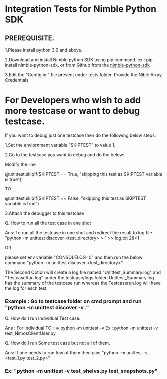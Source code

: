 Integration Tests for Nimble Python SDK
================

## PREREQUISITE.

1.Please install python 3.6 and above.

2.Download and install Nimble python SDK using pip command. ex : pip install nimble-python-sdk. or from Github from the [nimble-python-sdk](https://github.com/hpe-storage/nimble-python-sdk)

3.Edit the "Config.ini" file present under tests folder. Provide the Nible Array Credentials

For Developers who wish to add more testcase or want to debug testcase.
============================
If you want to debug just one testcase then do the following below steps:

1.Set the enviornment variable "SKIPTEST" to value 1.

2.Go to the testcase you want to debug and do the below:

Modify the line

@unittest.skipIf(SKIPTEST == True, "skipping this test as SKIPTEST variable is true")

TO

@unittest.skipIf(SKIPTEST == False, "skipping this test as SKIPTEST variable is true")

3.Attach the debugger to this testcase

Q. How to run all the test case in one shot

Ans: To run all the testcase in one shot and redirect the result to log file "python -m unittest discover <test_directory> > " >> log.txt 2&>1

OR 

please set env variable "CONSOLELOG=0" and then run the below command "python -m unittest discover <test_directory>".

The Second Option will create a log file named "Unittest_Summary.log" and "TestcaseRun.log" under the testcase/logs folder. Unittest_Summary.log has the summary of the testcase run whereas the Testcaserun.log will have the log for each test.

### Example : Go to testcase folder on cmd prompt and run "python -m unittest discover -v ."

Q. How do I run Individual Test case.

Ans : For individual TC : => python -m unittest -v <testmodule name> Ex : python -m unittest -v test_NimosClientUser.py 

Q. How do I run Some test case but not all of them.

Ans: If one needs to run few of them then give "python -m unittest -v <test_1.py test_2.py>"  
### Ex: "python -m unittest -v test_shelvs.py test_snapshots.py"
